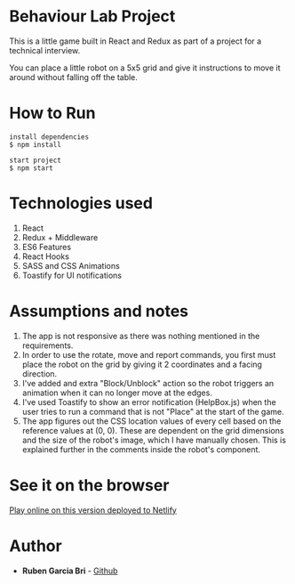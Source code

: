 # Behaviour Lab Project

This is a little game built in React and Redux as part of a project for a technical interview.

You can place a little robot on a 5x5 grid and give it instructions to move it around without falling off the table.

# How to Run

```
install dependencies
$ npm install

start project
$ npm start
```

# Technologies used

1. React
1. Redux + Middleware
1. ES6 Features
1. React Hooks
1. SASS and CSS Animations
1. Toastify for UI notifications

# Assumptions and notes

1. The app is not responsive as there was nothing mentioned in the requirements.
1. In order to use the rotate, move and report commands, you first must place the robot on the grid by giving it 2 coordinates and a facing direction.
1. I've added and extra "Block/Unblock" action so the robot triggers an animation when it can no longer move at the edges.
1. I've used Toastify to show an error notification (HelpBox.js) when the user tries to run a command that is not "Place" at the start of the game.
1. The app figures out the CSS location values of every cell based on the reference values at (0, 0). These are dependent on the grid dimensions and the size of the robot's image, which I have manually chosen. This is explained further in the comments inside the robot's component.

# See it on the browser

[Play online on this version deployed to Netlify](https://behaviourlab-project.netlify.app/)

# Author

- **Ruben Garcia Bri** -
  [Github](https://github.com/RubenGarcia7)
